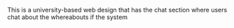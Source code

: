 This is a university-based web design that has the chat section where users chat about the whereabouts if the system
